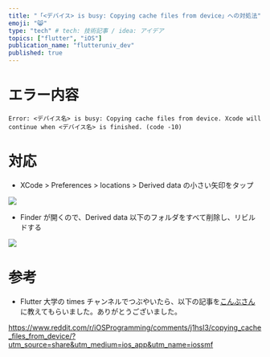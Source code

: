 ```yaml
---
title: "「<デバイス> is busy: Copying cache files from device」への対処法"
emoji: "😸"
type: "tech" # tech: 技術記事 / idea: アイデア
topics: ["flutter", "iOS"]
publication_name: "flutteruniv_dev"
published: true
---
```


# エラー内容

```
Error: <デバイス名> is busy: Copying cache files from device. Xcode will continue when <デバイス名> is finished. (code -10)
```

# 対応

- XCode > Preferences > locations > Derived data の小さい矢印をタップ

![](https://storage.googleapis.com/zenn-user-upload/f728737a015fb5025d277940.png)

- Finder が開くので、Derived data 以下のフォルダをすべて削除し、リビルドする

![](https://storage.googleapis.com/zenn-user-upload/d5ef0e1f51eccb1fb77c13ba.png)

# 参考

- Flutter 大学の times チャンネルでつぶやいたら、以下の記事を[こんぶさん](https://zenn.dev/pressedkonbu)に教えてもらいました。ありがとうございました。

https://www.reddit.com/r/iOSProgramming/comments/j1hsl3/copying_cache_files_from_device/?utm_source=share&utm_medium=ios_app&utm_name=iossmf
